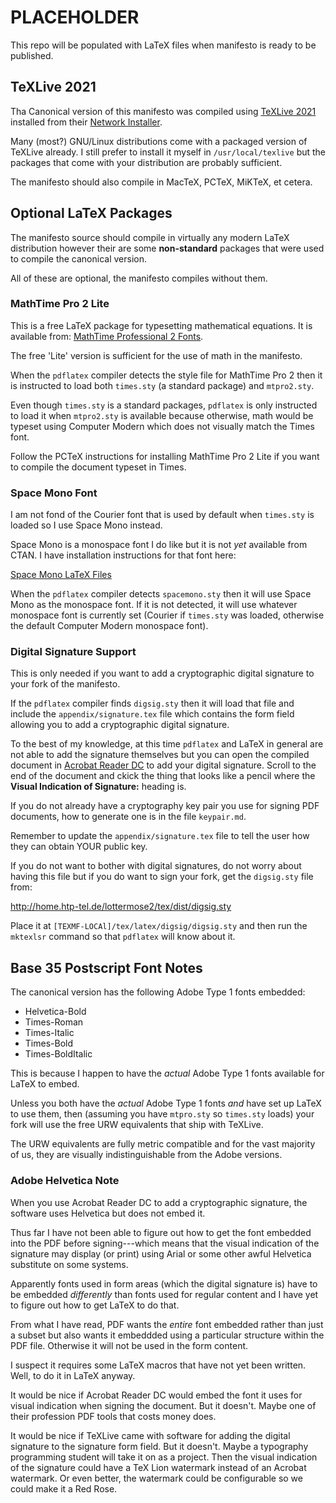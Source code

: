 PLACEHOLDER
===========

This repo will be populated with LaTeX files when manifesto is ready to be
published.


TeXLive 2021
------------

Tha Canonical version of this manifesto was compiled using
[TeXLive 2021](https://www.tug.org/texlive/)
installed from their [Network Installer](https://www.tug.org/texlive/acquire-netinstall.html).

Many (most?) GNU/Linux distributions come with a packaged version of TeXLive
already. I still prefer to install it myself in `/usr/local/texlive` but the
packages that come with your distribution are probably sufficient.

The manifesto should also compile in MacTeX, PCTeX, MiKTeX, et cetera.


Optional LaTeX Packages
-----------------------

The manifesto source should compile in virtually any modern LaTeX distribution
however their are some __non-standard__ packages that were used to compile the
canonical version.

All of these are optional, the manifesto compiles without them.

### MathTime Pro 2 Lite

This is a free LaTeX package for typesetting mathematical equations. It is
available from:
[MathTime Professional 2 Fonts](https://www.pctex.com/mtpro2.html).

The free 'Lite' version is sufficient for the use of math in the manifesto.

When the `pdflatex` compiler detects the style file for MathTime Pro 2 then it
is instructed to load both `times.sty` (a standard package) and `mtpro2.sty`.

Even though `times.sty` is a standard packages, `pdflatex` is only instructed to
load it when `mtpro2.sty` is available because otherwise, math would be typeset
using Computer Modern which does not visually match the Times font.

Follow the PCTeX instructions for installing MathTime Pro 2 Lite if you want
to compile the document typeset in Times.

### Space Mono Font

I am not fond of the Courier font that is used by default when `times.sty` is
loaded so I use Space Mono instead.

Space Mono is a monospace font I do like but it is not *yet* available from
CTAN. I have installation instructions for that font here:

[Space Mono LaTeX Files](https://github.com/AnymouseProphet/SpaceMono-LaTeX)

When the `pdflatex` compiler detects `spacemono.sty` then it will use Space Mono
as the monospace font. If it is not detected, it will use whatever monospace
font is currently set (Courier if `times.sty` was loaded, otherwise the default
Computer Modern monospace font).

### Digital Signature Support

This is only needed if you want to add a cryptographic digital signature to your
fork of the manifesto.

If the `pdflatex` compiler finds `digsig.sty` then it will load that file and
include the `appendix/signature.tex` file which contains the form field allowing
you to add a cryptographic digital signature.

To the best of my knowledge, at this time `pdflatex` and LaTeX in general are
not able to add the signature themselves but you can open the compiled document
in [Acrobat Reader DC](https://acrobat.adobe.com/us/en/acrobat/pdf-reader.html)
to add your digital signature. Scroll to the end of the document and ckick the
thing that looks like a pencil where the __Visual Indication of Signature:__
heading is.

If you do not already have a cryptography key pair you use for signing PDF
documents, how to generate one is in the file `keypair.md`.

Remember to update the `appendix/signature.tex` file to tell the user how they
can obtain YOUR public key.

If you do not want to bother with digital signatures, do not worry about having
this file but if you do want to sign your fork, get the `digsig.sty` file from:

http://home.htp-tel.de/lottermose2/tex/dist/digsig.sty

Place it at `[TEXMF-LOCAl]/tex/latex/digsig/digsig.sty` and then run the
`mktexlsr` command so that `pdflatex` will know about it.


Base 35 Postscript Font Notes
-----------------------------

The canonical version has the following Adobe Type 1 fonts embedded:

* Helvetica-Bold
* Times-Roman
* Times-Italic
* Times-Bold
* Times-BoldItalic

This is because I happen to have the *actual* Adobe Type 1 fonts available for
LaTeX to embed.

Unless you both have the *actual* Adobe Type 1 fonts *and* have set up LaTeX to
use them, then (assuming you have `mtpro.sty` so `times.sty` loads) your fork
will use the free URW equivalents that ship with TeXLive.

The URW equivalents are fully metric compatible and for the vast majority of us,
they are visually indistinguishable from the Adobe versions.

### Adobe Helvetica Note

When you use Acrobat Reader DC to add a cryptographic signature, the software
uses Helvetica but does not embed it.

Thus far I have not been able to figure out how to get the font embedded into
the PDF before signing---which means that the visual indication of the signature
may display (or print) using Arial or some other awful Helvetica substitute on
some systems.

Apparently fonts used in form areas (which the digital signature is) have to be
embedded *differently* than fonts used for regular content and I have yet to
figure out how to get LaTeX to do that.

From what I have read, PDF wants the *entire* font embedded rather than just a
subset but also wants it embeddded using a particular structure within the PDF
file. Otherwise it will not be used in the form content.

I suspect it requires some LaTeX macros that have not yet been written. Well, to
do it in LaTeX anyway.

It would be nice if Acrobat Reader DC would embed the font it uses for visual
indication when signing the document. But it doesn't. Maybe one of their
profession PDF tools that costs money does.

It would be nice if TeXLive came with software for adding the digital signature
to the signature form field. But it doesn't. Maybe a typography programming
student will take it on as a project. Then the visual indication of the
signature could have a TeX Lion watermark instead of an Acrobat watermark. Or
even better, the watermark could be configurable so we could make it a Red Rose.


